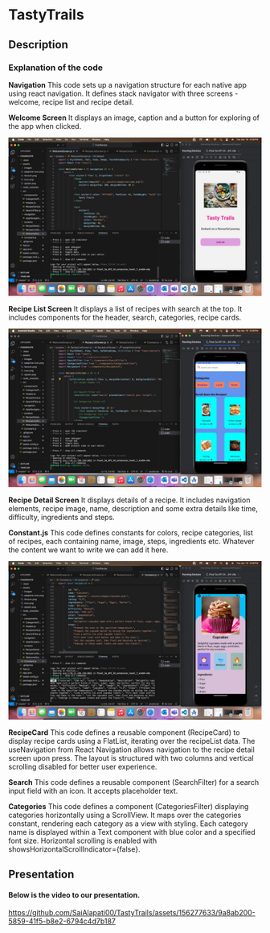 # TastyTrails

## Description

### Explanation of the code

**Navigation**
This code sets up a navigation structure for each native app using react navigation. It defines stack navigator with three screens - welcome, recipe list and recipe detail.


**Welcome Screen**
It displays an image, caption and a button for exploring of the app when clicked.

![Welcome Screen](1.jpg)

**Recipe List Screen**
It displays a list of recipes with search at the top. It includes components for the header, search, categories, recipe cards.

![Recipe List Screen](2.jpg)

**Recipe Detail Screen**
It displays details of a recipe. It includes navigation elements, recipe image, name, description and some extra details like time, difficulty, ingredients and steps.

**Constant.js**
This code defines constants for colors, recipe categories, list of recipes, each containing name, image, steps, ingredients etc. Whatever the content we want to write we can add it here.

![Constant.js](3.jpg)

**RecipeCard**
This code defines a reusable component (RecipeCard) to display recipe cards using a FlatList, iterating over the recipeList data. The useNavigation from React Navigation allows navigation to the recipe detail screen upon press. The layout is structured with two columns and vertical scrolling disabled for better user experience.

**Search**
This code defines a reusable component (SearchFilter) for a search input field with an icon. It accepts placeholder text. 

**Categories**
This code defines a component (CategoriesFilter) displaying categories horizontally using a ScrollView. It maps over the categories constant, rendering each category as a view with styling. Each category name is displayed within a Text component with blue color and a specified font size. Horizontal scrolling is enabled with showsHorizontalScrollIndicator={false}.

## Presentation

#### Below is the video to our presentation.

https://github.com/SaiAlapati00/TastyTrails/assets/156277633/9a8ab200-5859-41f5-b8e2-6794c4d7b187

